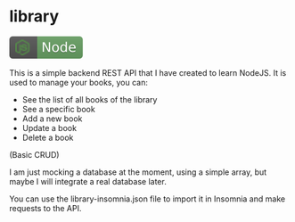 # library


![This is an image](https://github.com/aleen42/badges/raw/master/src/node.svg)

This is a simple backend REST API that I have created to learn NodeJS.
It is used to manage your books, you can:
- See the list of all books of the library
- See a specific book
- Add a new book
- Update a book
- Delete a book

(Basic CRUD)

I am just mocking a database at the moment, using a simple array, but maybe I will integrate a real database later.

You can use the library-insomnia.json file to import it in Insomnia and make requests to the API.
